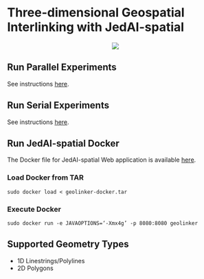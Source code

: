 # Three-dimensional Geospatial Interlinking with JedAI-spatial

<p  align="center">
<img  src="https://github.com/giantInterlinking/JedAI-spatial/blob/main/documentation/JS-gui.gif">
</p>

## Run Parallel Experiments

See instructions [here](parallel/README.md).

## Run Serial Experiments

See instructions [here](serial/README.md).

## Run JedAI-spatial Docker

The Docker file for JedAI-spatial Web application is available [here](https://drive.google.com/file/d/11ZiiFgAh2kvcBURwTj6ozsLlAbdz3Qal/view?usp=sharing).

### Load Docker from TAR

	sudo docker load < geolinker-docker.tar 

### Execute Docker

	sudo docker run -e JAVAOPTIONS=‘-Xmx4g’ -p 8080:8080 geolinker
	
## Supported Geometry Types
- 1D Linestrings/Polylines
- 2D Polygons
